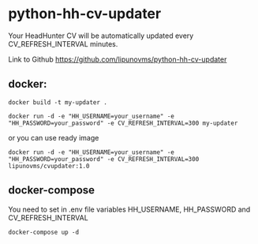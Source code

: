# python-hh-cv-updater

Your HeadHunter CV will be automatically updated every CV_REFRESH_INTERVAL minutes.

Link to Github https://github.com/lipunovms/python-hh-cv-updater
## docker:

`docker build -t my-updater .`

`docker run -d -e "HH_USERNAME=your_username" -e "HH_PASSWORD=your_password" -e CV_REFRESH_INTERVAL=300 my-updater`

or you can use ready image

`docker run -d -e "HH_USERNAME=your_username" -e "HH_PASSWORD=your_password" -e CV_REFRESH_INTERVAL=300 lipunovms/cvupdater:1.0`

## docker-compose
You need to set in .env file  variables HH_USERNAME, HH_PASSWORD and CV_REFRESH_INTERVAL

`docker-compose up -d`
